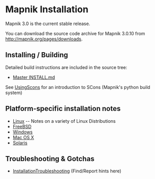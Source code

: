# Mapnik Installation

Mapnik 3.0 is the current stable release.

You can download the source code archive for Mapnik 3.0.10 from <http://mapnik.org/pages/downloads>.

## Installing / Building

Detailed build instructions are included in the source tree:

- [Master INSTALL.md](https://github.com/mapnik/mapnik/blob/master/INSTALL.md)

See [UsingScons](UsingScons) for an introduction to SCons (Mapnik's python build system)

## Platform-specific installation notes

- [Linux](LinuxInstallation) -- Notes on a variety of Linux Distributions
- [FreeBSD](FreeBSDInstallation)
- [Windows](WindowsInstallation)
- [Mac OS X](MacInstallation)
- [Solaris](OpenSolarisInstallation)

## Troubleshooting & Gotchas

- [InstallationTroubleshooting](InstallationTroubleshooting) (Find/Report hints here)
